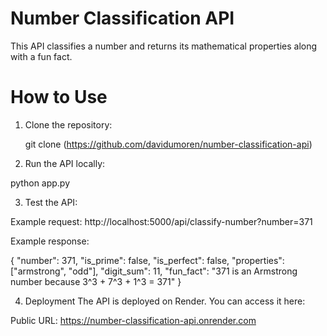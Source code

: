 # Number Classification API

This API classifies a number and returns its mathematical properties along with a fun fact.

# How to Use
1. Clone the repository:
   
   git clone (https://github.com/davidumoren/number-classification-api)

2. Run the API locally:

python app.py

3. Test the API:

Example request: http://localhost:5000/api/classify-number?number=371

Example response:


{
    "number": 371,
    "is_prime": false,
    "is_perfect": false,
    "properties": ["armstrong", "odd"],
    "digit_sum": 11,
    "fun_fact": "371 is an Armstrong number because 3^3 + 7^3 + 1^3 = 371"
}

4. Deployment
The API is deployed on Render. You can access it here:

Public URL: https://number-classification-api.onrender.com